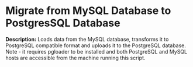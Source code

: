 # Migrate from MySQL Database to PostgresSQL Database

**Description:** Loads data from the MySQL database, transforms it to PostgreSQL compatible format and uploads it to the PostgreSQL database. Note -  it requires pgloader to be installed and both PostgreSQL and MySQL hosts are accessible from the machine running this script.

